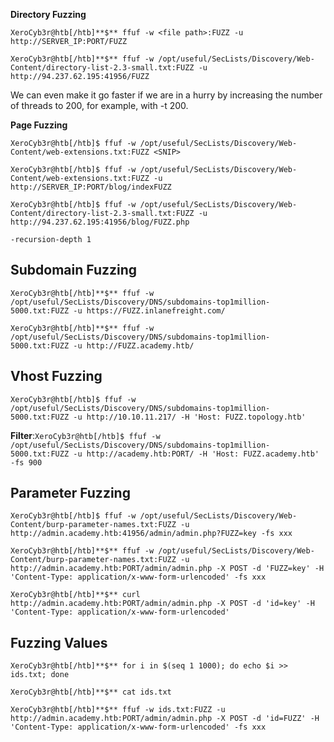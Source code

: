 **Directory Fuzzing**

`XeroCyb3r@htb[/htb]**$** ffuf -w <file path>:FUZZ -u http://SERVER_IP:PORT/FUZZ`

`XeroCyb3r@htb[/htb]**$** ffuf -w /opt/useful/SecLists/Discovery/Web-Content/directory-list-2.3-small.txt:FUZZ -u http://94.237.62.195:41956/FUZZ`

We can even make it go faster if we are in a hurry by increasing the number of threads to 200, for example, with -t 200.

**Page Fuzzing**

`XeroCyb3r@htb[/htb]$ ffuf -w /opt/useful/SecLists/Discovery/Web-Content/web-extensions.txt:FUZZ <SNIP>`

`XeroCyb3r@htb[/htb]$ ffuf -w /opt/useful/SecLists/Discovery/Web-Content/web-extensions.txt:FUZZ -u http://SERVER_IP:PORT/blog/indexFUZZ`

`XeroCyb3r@htb[/htb]$ ffuf -w /opt/useful/SecLists/Discovery/Web-Content/directory-list-2.3-small.txt:FUZZ -u http://94.237.62.195:41956/blog/FUZZ.php`

`-recursion-depth 1`

## Subdomain Fuzzing

`XeroCyb3r@htb[/htb]**$** ffuf -w /opt/useful/SecLists/Discovery/DNS/subdomains-top1million-5000.txt:FUZZ -u https://FUZZ.inlanefreight.com/`

`XeroCyb3r@htb[/htb]**$** ffuf -w /opt/useful/SecLists/Discovery/DNS/subdomains-top1million-5000.txt:FUZZ -u http://FUZZ.academy.htb/`

## Vhost  Fuzzing

`XeroCyb3r@htb[/htb]$ ffuf -w /opt/useful/SecLists/Discovery/DNS/subdomains-top1million-5000.txt:FUZZ -u http://10.10.11.217/ -H 'Host: FUZZ.topology.htb'`

**Filter**:`XeroCyb3r@htb[/htb]$ ffuf -w /opt/useful/SecLists/Discovery/DNS/subdomains-top1million-5000.txt:FUZZ -u http://academy.htb:PORT/ -H 'Host: FUZZ.academy.htb' -fs 900`

## Parameter Fuzzing

`XeroCyb3r@htb[/htb]$ ffuf -w /opt/useful/SecLists/Discovery/Web-Content/burp-parameter-names.txt:FUZZ -u http://admin.academy.htb:41956/admin/admin.php?FUZZ=key -fs xxx`

`XeroCyb3r@htb[/htb]**$** ffuf -w /opt/useful/SecLists/Discovery/Web-Content/burp-parameter-names.txt:FUZZ -u http://admin.academy.htb:PORT/admin/admin.php -X POST -d 'FUZZ=key' -H 'Content-Type: application/x-www-form-urlencoded' -fs xxx`

`XeroCyb3r@htb[/htb]**$** curl http://admin.academy.htb:PORT/admin/admin.php -X POST -d 'id=key' -H 'Content-Type: application/x-www-form-urlencoded'`

## Fuzzing Values

`XeroCyb3r@htb[/htb]**$** for i in $(seq 1 1000); do echo $i >> ids.txt; done`

`XeroCyb3r@htb[/htb]**$** cat ids.txt`

`XeroCyb3r@htb[/htb]**$** ffuf -w ids.txt:FUZZ -u http://admin.academy.htb:PORT/admin/admin.php -X POST -d 'id=FUZZ' -H 'Content-Type: application/x-www-form-urlencoded' -fs xxx`

